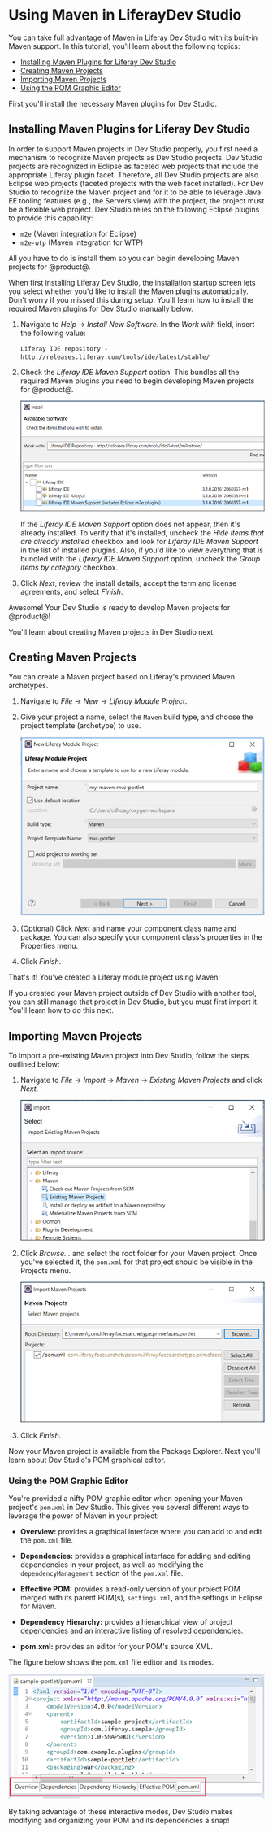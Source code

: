 # Using Maven in LiferayDev Studio [](id=using-maven-in-liferay-ide)

You can take full advantage of Maven in Liferay Dev Studio with its built-in
Maven support. In this tutorial, you'll learn about the following topics:

- [Installing Maven Plugins for Liferay Dev Studio](#installing-maven-plugins-for-liferay-ide)
- [Creating Maven Projects](#creating-maven-projects)
- [Importing Maven Projects](#importing-maven-projects)
- [Using the POM Graphic Editor](#using-the-pom-graphic-editor)

First you'll install the necessary Maven plugins for Dev Studio.

## Installing Maven Plugins for Liferay Dev Studio [](id=installing-maven-plugins-for-liferay-ide)

In order to support Maven projects in Dev Studio properly, you first need a
mechanism to recognize Maven projects as Dev Studio projects. Dev Studio
projects are recognized in Eclipse as faceted web projects that include the
appropriate Liferay plugin facet. Therefore, all Dev Studio projects are also
Eclipse web projects (faceted projects with the web facet installed). For Dev
Studio to recognize the Maven project and for it to be able to leverage Java EE
tooling features (e.g., the Servers view) with the project, the project must be
a flexible web project. Dev Studio relies on the following Eclipse plugins to
provide this capability:

- `m2e` (Maven integration for Eclipse)
- `m2e-wtp` (Maven integration for WTP)

All you have to do is install them so you can begin developing Maven projects
for @product@.

When first installing Liferay Dev Studio, the installation startup screen lets
you select whether you'd like to install the Maven plugins automatically. Don't
worry if you missed this during setup. You'll learn how to install the required
Maven plugins for Dev Studio manually below.

1.  Navigate to *Help* &rarr; *Install New Software*. In the *Work with* field,
    insert the following value:

        Liferay IDE repository - http://releases.liferay.com/tools/ide/latest/stable/

2.  Check the *Liferay IDE Maven Support* option. This bundles all the required
    Maven plugins you need to begin developing Maven projects for @product@.

    ![Figure 1: You can install all the necessary Maven plugins for Dev Studio by installing the *Liferay IDE Maven Support* option.](../../../images/maven-install-ide-plugins.png)

    If the *Liferay IDE Maven Support* option does not appear, then it's already
    installed. To verify that it's installed, uncheck the *Hide items that are
    already installed* checkbox and look for *Liferay IDE Maven Support* in the
    list of installed plugins. Also, if you'd like to view everything that is
    bundled with the *Liferay IDE Maven Support* option, uncheck the *Group
    items by category* checkbox.

3.  Click *Next*, review the install details, accept the term and license
    agreements, and select *Finish*.

<!--
Both Maven and Eclipse have their own standard build project lifecycles that are
independent from each other. For both to work together and run seamlessly within
Liferay IDE, a lifecycle mapping is required to link both lifecycles into one
combined lifecycle. Normally, this would have to be done manually by the user.
Fortunately, the m2e-liferay plugin combines the lifecycle metadata mapping and
Eclipse build lifecycles, to provide a seamless user experience. The lifecycle
mappings for your project can be viewed by right-clicking your project and
selecting Properties &rarr; Maven &rarr; Lifecycle Mapping.
-->

<!-- Find out if Maven Lifecycle Mapping still works properly in IDE. -Cody -->

Awesome! Your Dev Studio is ready to develop Maven projects for @product@!

You'll learn about creating Maven projects in Dev Studio next.

## Creating Maven Projects [](id=creating-maven-projects)

You can create a Maven project based on Liferay's provided Maven archetypes.

1.  Navigate to *File* &rarr; *New* &rarr; *Liferay Module Project*.

2.  Give your project a name, select the `Maven` build type, and choose the
    project template (archetype) to use.

    ![Figure 2: The New Liferay Module Project wizard lets you generate a Maven project.](../../../images/create-maven-ide-project.png)

3.  (Optional) Click *Next* and name your component class name and package. You
    can also specify your component class's properties in the Properties menu.

4.  Click *Finish*.

That's it! You've created a Liferay module project using Maven!

If you created your Maven project outside of Dev Studio with another tool, you
can still manage that project in Dev Studio, but you must first import it.
You'll learn how to do this next.

## Importing Maven Projects [](id=importing-maven-projects)

To import a pre-existing Maven project into Dev Studio, follow the steps
outlined below:

1.  Navigate to *File* &rarr; *Import* &rarr; *Maven* &rarr; *Existing Maven
    Projects* and click *Next*.

    ![Figure 3: Dev Studio offers the Maven folder in the Import wizard.](../../../images/import-maven-project.png)

2.  Click *Browse...* and select the root folder for your Maven project. Once
    you've selected it, the `pom.xml` for that project should be visible in the
    Projects menu.

    ![Figure 4: Use the Import Maven Projects wizard to import your pre-existing project.](../../../images/select-maven-import.png)

3.  Click *Finish*.

Now your Maven project is available from the Package Explorer. Next you'll learn
about Dev Studio's POM graphical editor.

### Using the POM Graphic Editor [](id=using-the-pom-graphic-editor)

You're provided a nifty POM graphic editor when opening your Maven project's
`pom.xml` in Dev Studio. This gives you several different ways to leverage
the power of Maven in your project:

- **Overview:** provides a graphical interface where you can add to and edit the
  `pom.xml` file.

- **Dependencies:** provides a graphical interface for adding and editing
  dependencies in your project, as well as modifying the `dependencyManagement`
  section of the `pom.xml` file.

- **Effective POM:** provides a read-only version of your project POM merged
  with its parent POM(s), `settings.xml`, and the settings in Eclipse for Maven.

- **Dependency Hierarchy:** provides a hierarchical view of project dependencies
  and an interactive listing of resolved dependencies.

- **pom.xml:** provides an editor for your POM's source XML.

The figure below shows the `pom.xml` file editor and its modes.

![Figure 5: Liferay Dev Studio provides five interactive modes to help you edit and organize your POM..](../../../images/pom-editor-features.png)

By taking advantage of these interactive modes, Dev Studio makes modifying and
organizing your POM and its dependencies a snap! 
